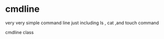 cmdline
=======

very very simple command line
just including ls , cat ,and touch command

cmdline class
